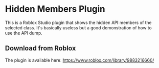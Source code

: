 # Hidden Members Plugin

This is a Roblox Studio plugin that shows the hidden API members of the selected class. It's basically useless but a good demonstration of how to use the API dump.

## Download from Roblox

The plugin is available here: https://www.roblox.com/library/9883216660/
